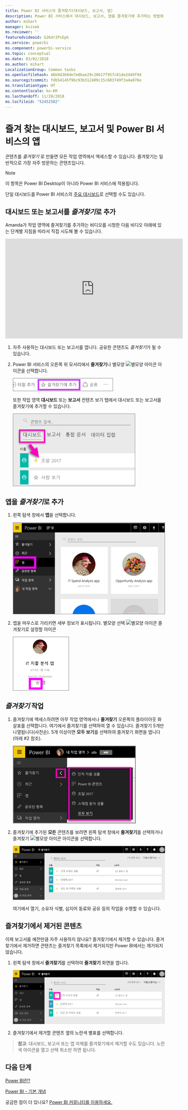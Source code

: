 ```yaml
---
title: Power BI 서비스의 즐겨찾기(대시보드, 보고서, 앱)
description: Power BI 서비스에서 대시보드, 보고서, 앱을 즐겨찾기에 추가하는 방법에 대한 설명서
author: mihart
manager: kvivek
ms.reviewer: ''
featuredvideoid: G26dr2PsEpk
ms.service: powerbi
ms.component: powerbi-service
ms.topic: conceptual
ms.date: 03/02/2018
ms.author: mihart
LocalizationGroup: Common tasks
ms.openlocfilehash: 46b943b9de7e8bae29c20617f957c81de2d49f94
ms.sourcegitcommit: fdb54145f9bc93b312409c15c603749f3a4a876e
ms.translationtype: HT
ms.contentlocale: ko-KR
ms.lasthandoff: 11/28/2018
ms.locfileid: "52452502"
---
```

# <a name="favorite-dashboards-reports-and-apps-in-power-bi-service"></a>즐겨 찾는 대시보드, 보고서 및 Power BI 서비스의 앱
콘텐츠를 *즐겨찾기* 로 만들면 모든 작업 영역에서 액세스할 수 있습니다.  즐겨찾기는 일반적으로 가장 자주 방문하는 콘텐츠입니다.

> [!NOTE]
> 이 항목은 Power BI Desktop이 아니라 Power BI 서비스에 적용됩니다.
> 
> 

단일 대시보드를 Power BI 서비스의 [주요 대시보드](end-user-featured.md)로 선택할 수도 있습니다.

## <a name="add-a-dashboard-or-report-as-a-favorite"></a>대시보드 또는 보고서를 *즐겨찾기*로 추가
Amanda가 작업 영역에 즐겨찾기를 추가하는 비디오를 시청한 다음 비디오 아래에 있는 단계별 지침을 따라서 직접 시도해 볼 수 있습니다.

<iframe width="560" height="315" src="https://www.youtube.com/embed/G26dr2PsEpk" frameborder="0" allowfullscreen></iframe>


1. 자주 사용하는 대시보드 또는 보고서를 엽니다. 공유한 콘텐츠도 *즐겨찾기*가 될 수 있습니다.
2. Power BI 서비스의 오른쪽 위 모서리에서 **즐겨찾기**나 별모양 ![별모양 아이콘](./media/end-user-favorite/power-bi-favorite-icon.png) 아이콘을 선택합니다.
   
   ![즐겨찾기 아이콘으로 바뀝니다](./media/end-user-favorite/powerbi-dashboard-favorite.png)
   
   또한 작업 영역 **대시보드** 또는 **보고서** 컨텐츠 보기 탭에서 대시보드 또는 보고서를 즐겨찾기에 추가할 수 있습니다.
   
   ![노란색 별이 포함된 대시보드 탭](./media/end-user-favorite/power-bi-dashboard-favorite.png)

## <a name="add-an-app-as-a-favorite"></a>앱을 *즐겨찾기*로 추가

1. 왼쪽 탐색 창에서 **앱**을 선택합니다.

   ![대시보드](./media/end-user-favorite/power-bi-favorite-apps.png)

2. 앱을 마우스로 가리키면 세부 정보가 표시됩니다.  별모양 선택 ![별모양 아이콘](./media/end-user-favorite/power-bi-favorite-icon.png)  즐겨찾기로 설정할 아이콘
   
   ![앱 마우스로 가리키기](./media/end-user-favorite/power-bi-favorite-app.png)

## <a name="working-with-favorites"></a>*즐겨찾기* 작업
1. 즐겨찾기에 액세스하려면 아무 작업 영역에서나 **즐겨찾기** 오른쪽의 플라이아웃 화살표를 선택합니다.  여기에서 즐겨찾기를 선택하여 열 수 있습니다. 즐겨찾기 5개만 나열됩니다(사전순). 5개 이상이면 **모두 보기**를 선택하여 즐겨찾기 화면을 엽니다(아래 #2 참조). 
   
   ![즐겨찾기 플라이아웃](./media/end-user-favorite/power-bi-favorite-flyout-new.png)
2. 즐겨찾기에 추가된 **모든** 콘텐츠를 보려면 왼쪽 탐색 창에서 **즐겨찾기**를 선택하거나 즐겨찾기 ![별모양 아이콘](./media/end-user-favorite/power-bi-favorites-icon.png) 아이콘을 선택합니다.  
   
    ![즐겨찾기 창](./media/end-user-favorite/power-bi-favorites-screen.png)
   
   여기에서 열기, 소유자 식별, 심지어 동료와 공유 등의 작업을 수행할 수 있습니다.

## <a name="unfavorite-content"></a>즐겨찾기에서 제거된 콘텐츠
이제 보고서를 예전만큼 자주 사용하지 않나요?  즐겨찾기에서 제거할 수 있습니다. 즐겨찾기에서 제거하면 콘텐츠는 즐겨찾기 목록에서 제거되지만 Power BI에서는 제거되지 않습니다.

1. 왼쪽 탐색 창에서 **즐겨찾기**를 선택하여 **즐겨찾기** 화면을 엽니다.
   
   ![즐겨찾기 화면](./media/end-user-favorite/power-bi-unfavorites-screen.png)
2. 즐겨찾기에서 제거할 콘텐츠 옆의 노란색 별표를 선택합니다.

> **참고**: 대시보드, 보고서 또는 앱 자체를 즐겨찾기에서 제거할 수도 있습니다. 노란색 아이콘을 열고 선택 취소만 하면 됩니다.   
> 
> 

## <a name="next-steps"></a>다음 단계
[Power BI란?](../power-bi-overview.md)

[Power BI - 기본 개념](end-user-basic-concepts.md)

궁금한 점이 더 있나요? [Power BI 커뮤니티를 이용하세요.](http://community.powerbi.com/)

